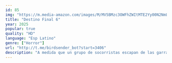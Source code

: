 ```yaml
---
id: 85
img: "https://m.media-amazon.com/images/M/MV5BMzc3OWFhZWItMTE2Yy00N2NmLTg1YTktNGVlNDY0ODQ5YjNlXkEyXkFqcGc@._V1_SX300.jpg"
title: "Destino Final 6"
year: 2025
popular: true
quality: "HD"
language: "Esp Latino"
genre: ["Horror"]
url: "http://t.me/birdsender_bot?start=3406"
description: "A medida que un grupo de socorristas escapan de las garras de la muerte, empiezan a ser asesinados por percances cada vez más improbables y asesinos."
---
```


